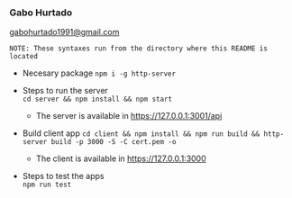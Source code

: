 ### Gabo Hurtado
[gabohurtado1991@gmail.com](mailto:gabohurtado1991@gmail.com)

    NOTE: These syntaxes run from the directory where this README is located
    
  * Necesary package
    `npm i -g http-server`

  * Steps to run the server  
    `cd server && npm install && npm start`
    * The server is available in https://127.0.0.1:3001/api

  * Build client app
    `cd client && npm install && npm run build && http-server build -p 3000 -S -C cert.pem -o`
    * The client is available in https://127.0.0.1:3000

  * Steps to test the apps  
    `npm run test`  